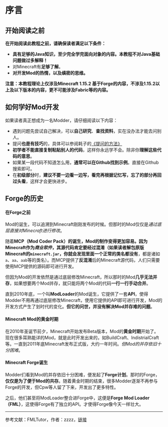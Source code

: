 # 序言

## 开始阅读之前

**在开始阅读此教程之前，请确保读者满足以下条件：**

* **具有足够的Java知识，至少完全学完面向对象的内容。本教程不对Java基础问题做过多解释！**
* 对Minecraft有**足够了解**。
* **对开发Mod的热情，以及缜密的思维。**

**注意：本教程理论上仅涉及Minecraft 1.15.2 基于Forge的内容，不涉及1.15.2以上及以下版本的内容，更不可能涉及Fabric等的内容。**

## 如何学好Mod开发

如果读者真正想成为一名Modder，请仔细阅读以下内容：

* 遇到问题先尝试自己解决，可以**自己研究**、**查找资料**，实在没办法才能去问别人。
* 提问**也是有技巧**的，具体可以参阅耗子的[《提问的方法》](https://github.com/Mouse0w0/MinecraftDeveloperGuide#%E6%8F%90%E9%97%AE%E7%9A%84%E6%96%B9%E6%B3%95)
* **初学者不能直接复制粘贴别人的代码**，这样你永远学不会。除非你**理解这些代码的意思**。
* 如果某一段代码不知道怎么用，**通常可以在Github找到示例**。直接在Github搜索即可。
* 在**初级部分**时，**建议不要一边看一边写，看完再根据记忆写，忘了的部分再回过头看**，这样才会更快进步。

## Forge的历史

#### 在Forge之前

Mod的诞生，可以追溯到Minecraft刚刚发布的时候。但那时的Mod仅仅是*通过底层直接对Minecraft进行修改*。

随着**MCP（Mod Coder Pack）**的诞生，Mod的制作变得更加容易。因为Minecraft作为*商业软件*，其源代码肯定要经过混淆（如果读者解包原版Minecraft的`minecraft.jar`，你就会发现里面**一个正常的类名都没有**，都是诸如`a`、`aa`、`aab`等的类名）。而MCP提供了**反混淆**后的Minecraft源代码，人们只需要使用MCP提供的源码即可进行开发。

但因为Mod的开发依然是通过底层修改Minecraft，所以那时的Mod**几乎无法并存**，如果想要两个Mod并存，就只能将两个Mod的代码**一行一行手动合并**。

直到2010年底，一个叫**ModLoader**的Mod诞生，它提供了一套**API**，使得Modder不用再通过底层修改Minecraft，使用它提供的API即可进行开发，Mod的开发方式产生了划时代的变化。**但它的问世，并没有解决Mod并存难的问题**。

#### Minecraft Mod的黄金时期

在2010年圣诞节前夕，Minecraft开始发布Beta版本，Mod的**黄金时期**开始了。现在很多耳熟能详的Mod，就是此时开发出来的，如BuildCraft、IndistrialCraft等。一直到2011年底Minecraft发布正式版，大约一年时间。*但Mod的并存依旧十分困难*。

#### Minecraft Forge诞生

Modder们看到Mod的并存依旧十分困难，便发起了**Forge计划**。那时的Forge，**仅仅是为了便于Mod的共存**。随着黄金时期的结束，很多Modder逐渐不再参与Forge的开发，但Cpw等人留了下来，开发出了更多特性。

之后，他们甚至将ModLoader整合进Forge中，这便是**Forge Mod Loader（FML）**，这使得Forge有了独立的API。才使得Forge像今天一样壮大。

---

参考文献：FMLTutor，作者：zzzz，[链接](https://fmltutor.ustc-zzzz.net/0-%E7%BB%AA%E8%AE%BA.html)
